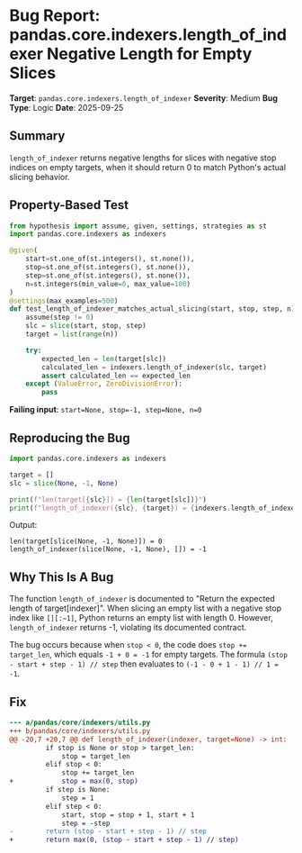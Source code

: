 # Bug Report: pandas.core.indexers.length_of_indexer Negative Length for Empty Slices

**Target**: `pandas.core.indexers.length_of_indexer`
**Severity**: Medium
**Bug Type**: Logic
**Date**: 2025-09-25

## Summary

`length_of_indexer` returns negative lengths for slices with negative stop indices on empty targets, when it should return 0 to match Python's actual slicing behavior.

## Property-Based Test

```python
from hypothesis import assume, given, settings, strategies as st
import pandas.core.indexers as indexers

@given(
    start=st.one_of(st.integers(), st.none()),
    stop=st.one_of(st.integers(), st.none()),
    step=st.one_of(st.integers(), st.none()),
    n=st.integers(min_value=0, max_value=100)
)
@settings(max_examples=500)
def test_length_of_indexer_matches_actual_slicing(start, stop, step, n):
    assume(step != 0)
    slc = slice(start, stop, step)
    target = list(range(n))

    try:
        expected_len = len(target[slc])
        calculated_len = indexers.length_of_indexer(slc, target)
        assert calculated_len == expected_len
    except (ValueError, ZeroDivisionError):
        pass
```

**Failing input**: `start=None, stop=-1, step=None, n=0`

## Reproducing the Bug

```python
import pandas.core.indexers as indexers

target = []
slc = slice(None, -1, None)

print(f"len(target[{slc}]) = {len(target[slc])}")
print(f"length_of_indexer({slc}, {target}) = {indexers.length_of_indexer(slc, target)}")
```

Output:
```
len(target[slice(None, -1, None)]) = 0
length_of_indexer(slice(None, -1, None), []) = -1
```

## Why This Is A Bug

The function `length_of_indexer` is documented to "Return the expected length of target[indexer]". When slicing an empty list with a negative stop index like `[][:−1]`, Python returns an empty list with length 0. However, `length_of_indexer` returns -1, violating its documented contract.

The bug occurs because when `stop < 0`, the code does `stop += target_len`, which equals `-1 + 0 = -1` for empty targets. The formula `(stop - start + step - 1) // step` then evaluates to `(-1 - 0 + 1 - 1) // 1 = -1`.

## Fix

```diff
--- a/pandas/core/indexers/utils.py
+++ b/pandas/core/indexers/utils.py
@@ -20,7 +20,7 @@ def length_of_indexer(indexer, target=None) -> int:
         if stop is None or stop > target_len:
             stop = target_len
         elif stop < 0:
             stop += target_len
+            stop = max(0, stop)
         if step is None:
             step = 1
         elif step < 0:
             start, stop = stop + 1, start + 1
             step = -step
-        return (stop - start + step - 1) // step
+        return max(0, (stop - start + step - 1) // step)
```